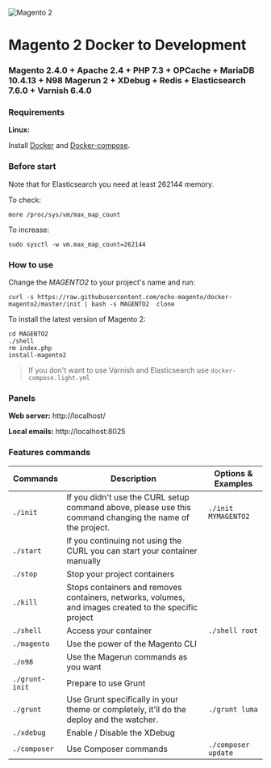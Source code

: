 ![Magento 2](https://cdn.rawgit.com/rafaelstz/magento2-snippets-visualstudio/master/images/icon.png)

#  Magento 2 Docker to Development

### Magento 2.4.0 + Apache 2.4 + PHP 7.3 + OPCache + MariaDB 10.4.13 + N98 Magerun 2 + XDebug + Redis + Elasticsearch 7.6.0 + Varnish 6.4.0

### Requirements

**Linux:**

Install [Docker](https://docs.docker.com/engine/installation/linux/docker-ce/ubuntu/) and [Docker-compose](https://docs.docker.com/compose/install/#install-compose).


### Before start
Note that for Elasticsearch you need at least 262144 memory. 

To check:
```
more /proc/sys/vm/max_map_count
```

To increase:
```
sudo sysctl -w vm.max_map_count=262144
```

### How to use
Change the _MAGENTO2_ to your project's name and run:

```
curl -s https://raw.githubusercontent.com/echo-magento/docker-magento2/master/init | bash -s MAGENTO2  clone
```

To install the latest version of Magento 2:

```
cd MAGENTO2
./shell
rm index.php
install-magento2
```

> If you don't want to use Varnish and Elasticsearch use `docker-compose.light.yml`

### Panels

**Web server:** http://localhost/

**Local emails:** http://localhost:8025

### Features commands

| Commands  | Description  | Options & Examples |
|---|---|---|
| `./init`  | If you didn't use the CURL setup command above, please use this command changing the name of the project.  | `./init MYMAGENTO2` |
| `./start`  | If you continuing not using the CURL you can start your container manually  | |
| `./stop`  | Stop your project containers  | |
| `./kill`  | Stops containers and removes containers, networks, volumes, and images created to the specific project  | |
| `./shell`  | Access your container  | `./shell root` | |
| `./magento`  | Use the power of the Magento CLI  | |
| `./n98`  | Use the Magerun commands as you want | |
| `./grunt-init`  | Prepare to use Grunt  | |
| `./grunt`  | Use Grunt specifically in your theme or completely, it'll do the deploy and the watcher.  | `./grunt luma` |
| `./xdebug`  |  Enable / Disable the XDebug | |
| `./composer`  |  Use Composer commands | `./composer update` |
